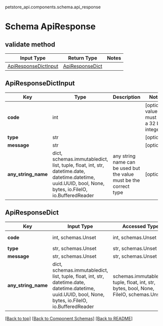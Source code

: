 petstore_api.components.schema.api_response
# Schema ApiResponse

## validate method
Input Type | Return Type | Notes
------------ | ------------- | -------------
[ApiResponseDictInput](#apiresponsedictinput) | [ApiResponseDict](#apiresponsedict) |

## ApiResponseDictInput
Key | Type |  Description | Notes
------------ | ------------- | ------------- | -------------
**code** | int |  | [optional] value must be a 32 bit integer
**type** | str |  | [optional]
**message** | str |  | [optional]
**any_string_name** | dict, schemas.immutabledict, list, tuple, float, int, str, datetime.date, datetime.datetime, uuid.UUID, bool, None, bytes, io.FileIO, io.BufferedReader | any string name can be used but the value must be the correct type | [optional]

## ApiResponseDict
Key | Input Type | Accessed Type | Description | Notes
------------ | ------------- | ------------- | ------------- | -------------
**code** | int, schemas.Unset | int, schemas.Unset |  | [optional] value must be a 32 bit integer
**type** | str, schemas.Unset | str, schemas.Unset |  | [optional]
**message** | str, schemas.Unset | str, schemas.Unset |  | [optional]
**any_string_name** | dict, schemas.immutabledict, list, tuple, float, int, str, datetime.date, datetime.datetime, uuid.UUID, bool, None, bytes, io.FileIO, io.BufferedReader | schemas.immutabledict, tuple, float, int, str, bytes, bool, None, FileIO, schemas.Unset | any string name can be used but the value must be the correct type | [optional] typed value is accessed with the get_additional_property_ method

[[Back to top]](#top) [[Back to Component Schemas]](../../../README.md#Component-Schemas) [[Back to README]](../../../README.md)
